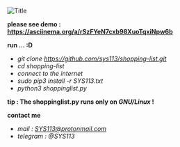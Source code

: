 ![](http://s8.picofile.com/file/8322178884/SYS113.png?raw=true "Title")

**please see demo : https://asciinema.org/a/rSzFYeN7cxb98XuoTqxiNpw6b**

**run ... :D**
  - *git clone https://github.com/sys113/shopping-list.git*
  - *cd shopping-list*
  - *connect to the internet*
  - *sudo pip3 install -r SYS113.txt*
  - *python3 shoppinglist.py*

**tip : The shoppinglist.py runs only on *GNU/Linux* !**

**contact me**
  - *mail : SYS113@protonmail.com* 
  - *telegram : @SYS113*
